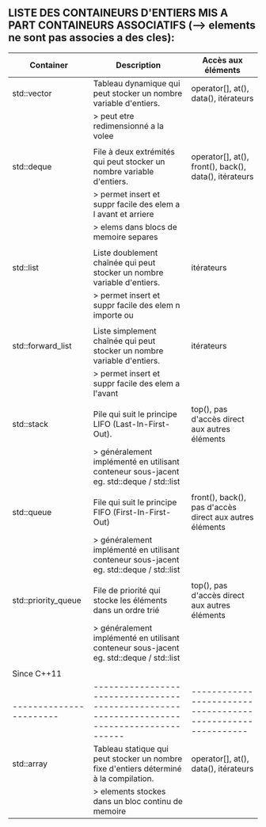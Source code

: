 ## LISTE DES CONTAINEURS D'ENTIERS MIS A PART CONTAINEURS ASSOCIATIFS (--> elements ne sont pas associes a des cles):

| Container	            | Description	                                                                            | Accès aux éléments                                        |
|-----------------------|-------------------------------------------------------------------------------------------|-----------------------------------------------------------|
| std::vector	        | Tableau dynamique qui peut stocker un nombre variable d'entiers.	                        | operator[], at(), data(), itérateurs                      |
|                       |   > peut etre redimensionné a la volee                                                    |                                                           |
|                       |                                                                                           |                                                           |
| std::deque	        | File à deux extrémités qui peut stocker un nombre variable d'entiers.	                    | operator[], at(), front(), back(), data(), itérateurs     |
|                       |   > permet insert et suppr facile des elem a l avant et arriere                           |                                                           |
|                       |   > elems dans blocs de memoire separes                                                   |                                                           |
|                       |                                                                                           |                                                           |
| std::list	            | Liste doublement chaînée qui peut stocker un nombre variable d'entiers.	                | itérateurs                                                |
|                       |   > permet insert et suppr facile des elem n importe ou                                   |                                                           |
|                       |                                                                                           |                                                           |
| std::forward_list     | Liste simplement chaînée qui peut stocker un nombre variable d'entiers.	                | itérateurs                                                |
|                       |   > permet insert et suppr facile des elem a l'avant                                      |                                                           |
|                       |                                                                                           |                                                           |
| std::stack	        | Pile qui suit le principe LIFO (Last-In-First-Out).                                       | top(), pas d'accès direct aux autres éléments             |
|                       |   > généralement implémenté en utilisant conteneur sous-jacent eg. std::deque / std::list |                                                           |
|                       |                                                                                           |                                                           |
| std::queue	        | File qui suit le principe FIFO (First-In-First-Out)                                       | front(), back(), pas d'accès direct aux autres éléments   |
|                       |   > généralement implémenté en utilisant conteneur sous-jacent eg. std::deque / std::list |                                                           |
|                       |                                                                                           |                                                           |
| std::priority_queue   | File de priorité qui stocke les éléments dans un ordre trié                               | top(), pas d'accès direct aux autres éléments             |
|                       |   > généralement implémenté en utilisant conteneur sous-jacent eg. std::deque / std::list |                                                           |
|                       |                                                                                           |                                                           |
| Since C++11           |                                                                                           |                                                           |
|-----------------------|-------------------------------------------------------------------------------------------|-----------------------------------------------------------|
| std::array	        | Tableau statique qui peut stocker un nombre fixe d'entiers déterminé à la compilation.	| operator[], at(), data(), itérateurs                      |
|                       |   > elements stockes dans un bloc continu de memoire                                      |                                                           |

